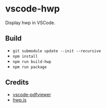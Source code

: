 # vscode-hwp

Display hwp in VSCode.

## Build

- `git submodule update --init --recursive`
- `npm install`
- `npm run build-hwp`
- `npm run package`

## Credits

- [vscode-pdfviewer](https://github.com/tomoki1207/vscode-pdfviewer)
- [hwp.js](https://github.com/hahnlee/hwp.js)
